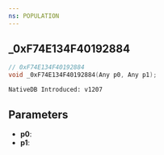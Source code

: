 ```yaml
---
ns: POPULATION
---
```

## _0xF74E134F40192884

```c
// 0xF74E134F40192884
void _0xF74E134F40192884(Any p0, Any p1);
```

```
NativeDB Introduced: v1207
```

## Parameters
* **p0**:
* **p1**:
